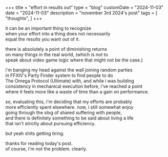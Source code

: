 +++
title = "effort in results out"
type = "blog"
customDate = "2024-11-03"
date = "2024-11-03"
description = "november 3rd 2024's post"
tags = [
    "thoughts",
]
+++

it can be an important thing to recognize\
when your effort into a thing does not necessarily\
equal the results you want out of it.

there is absolutely a point of diminishing returns\
on many things in the real world, (which is not to\
speak about video game logic where that might not be the case.)

i'm banging my head against the wall joining random parties\
in FFXIV's Party Finder system to find people to do\
The Omega Protocol (Ultimate) with, and while i was building\
consistency in mechanical execution before, i've reached a point\
where it feels more like a waste of time than a gain on performance.

so, evaluating this, i'm deciding that my efforts are probably\
more efficiently spent elsewhere. now, i still somewhat enjoy\
going through the slog of shared suffering with people,\
and there is definitely something to be said about living a life\
that isn't strictly about pursuing efficiency.

but yeah shits getting tiring.

thanks for reading today's post.\
of course, i'm not the problem. clearly.